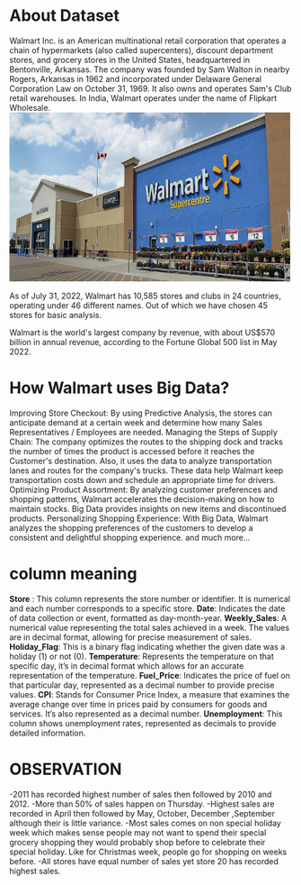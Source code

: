 # About Dataset
Walmart Inc. is an American multinational retail corporation that operates a chain of hypermarkets (also called supercenters), discount department stores, and grocery stores in the United States, headquartered in Bentonville, Arkansas. The company was founded by Sam Walton in nearby Rogers, Arkansas in 1962 and incorporated under Delaware General Corporation Law on October 31, 1969. It also owns and operates Sam's Club retail warehouses. In India, Walmart operates under the name of Flipkart Wholesale.
<img src="https://github.com/kandelsatish/Walmart_Sales_Prediction/blob/main/static/images/hello_walmart.jpg" alt="alt text" width="500" height="300">

As of July 31, 2022, Walmart has 10,585 stores and clubs in 24 countries, operating under 46 different names. Out of which we have chosen 45 stores for basic analysis.


Walmart is the world's largest company by revenue, with about US$570 billion in annual revenue, according to the Fortune Global 500 list in May 2022.


# How Walmart uses Big Data?
Improving Store Checkout: By using Predictive Analysis, the stores can anticipate demand at a certain week and determine how many Sales Representatives / Employees are needed.
Managing the Steps of Supply Chain: The company optimizes the routes to the shipping dock and tracks the number of times the product is accessed before it reaches the Customer's destination. Also, it uses the data to analyze transportation lanes and routes for the company's trucks. These data help Walmart keep transportation costs down and schedule an appropriate time for drivers.
Optimizing Product Assortment: By analyzing customer preferences and shopping patterns, Walmart accelerates the decision-making on how to maintain stocks. Big Data provides insights on new items and discontinued products.
Personalizing Shopping Experience: With Big Data, Walmart analyzes the shopping preferences of the customers to develop a consistent and delightful shopping experience.
and much more…

# column meaning
**Store** : This column represents the store number or identifier. It is numerical and each number corresponds to a specific store.
**Date**: Indicates the date of data collection or event, formatted as day-month-year.
**Weekly_Sales**: A numerical value representing the total sales achieved in a week. The values are in decimal format, allowing for precise measurement of sales.
**Holiday_Flag**: This is a binary flag indicating whether the given date was a holiday (1) or not (0).
**Temperature**: Represents the temperature on that specific day, it’s in decimal format which allows for an accurate representation of the temperature.
**Fuel_Price**: Indicates the price of fuel on that particular day, represented as a decimal number to provide precise values.
**CPI**: Stands for Consumer Price Index, a measure that examines the average change over time in prices paid by consumers for goods and services. It’s also represented as a decimal number.
**Unemployment**: This column shows unemployment rates, represented as decimals to provide detailed information.

 # OBSERVATION
-2011 has recorded highest number of sales then followed by 2010 and 2012.
-More than 50% of sales happen on Thursday.
-Highest sales are recorded in April then followed by May, October, December ,September although their is little variance.
-Most sales comes on non special holiday week which makes sense people may not want to spend their special grocery shopping they would probably shop before to celebrate their special holiday. Like for Christmas week, people go for shopping on weeks before.
-All stores have equal number of sales yet store 20 has recorded highest sales.



